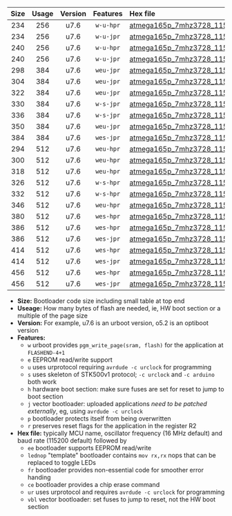|Size|Usage|Version|Features|Hex file|
|:-:|:-:|:-:|:-:|:--|
|234|256|u7.6|`w-u-hpr`|[atmega165p_7mhz3728_115200bps_ur.hex](https://raw.githubusercontent.com/stefanrueger/urboot/main//atmega165p_7mhz3728_115200bps_ur.hex)|
|234|256|u7.6|`w-u-jpr`|[atmega165p_7mhz3728_115200bps_ur_vbl.hex](https://raw.githubusercontent.com/stefanrueger/urboot/main//atmega165p_7mhz3728_115200bps_ur_vbl.hex)|
|240|256|u7.6|`w-u-hpr`|[atmega165p_7mhz3728_115200bps_lednop_ur.hex](https://raw.githubusercontent.com/stefanrueger/urboot/main//atmega165p_7mhz3728_115200bps_lednop_ur.hex)|
|240|256|u7.6|`w-u-jpr`|[atmega165p_7mhz3728_115200bps_lednop_ur_vbl.hex](https://raw.githubusercontent.com/stefanrueger/urboot/main//atmega165p_7mhz3728_115200bps_lednop_ur_vbl.hex)|
|298|384|u7.6|`weu-jpr`|[atmega165p_7mhz3728_115200bps_ee_ur_vbl.hex](https://raw.githubusercontent.com/stefanrueger/urboot/main//atmega165p_7mhz3728_115200bps_ee_ur_vbl.hex)|
|304|384|u7.6|`weu-jpr`|[atmega165p_7mhz3728_115200bps_ee_lednop_ur_vbl.hex](https://raw.githubusercontent.com/stefanrueger/urboot/main//atmega165p_7mhz3728_115200bps_ee_lednop_ur_vbl.hex)|
|322|384|u7.6|`weu-jpr`|[atmega165p_7mhz3728_115200bps_ee_lednop_fr_ur_vbl.hex](https://raw.githubusercontent.com/stefanrueger/urboot/main//atmega165p_7mhz3728_115200bps_ee_lednop_fr_ur_vbl.hex)|
|330|384|u7.6|`w-s-jpr`|[atmega165p_7mhz3728_115200bps_vbl.hex](https://raw.githubusercontent.com/stefanrueger/urboot/main//atmega165p_7mhz3728_115200bps_vbl.hex)|
|336|384|u7.6|`w-s-jpr`|[atmega165p_7mhz3728_115200bps_lednop_vbl.hex](https://raw.githubusercontent.com/stefanrueger/urboot/main//atmega165p_7mhz3728_115200bps_lednop_vbl.hex)|
|350|384|u7.6|`weu-jpr`|[atmega165p_7mhz3728_115200bps_ee_lednop_fr_ce_ur_vbl.hex](https://raw.githubusercontent.com/stefanrueger/urboot/main//atmega165p_7mhz3728_115200bps_ee_lednop_fr_ce_ur_vbl.hex)|
|384|384|u7.6|`wes-jpr`|[atmega165p_7mhz3728_115200bps_ee_vbl.hex](https://raw.githubusercontent.com/stefanrueger/urboot/main//atmega165p_7mhz3728_115200bps_ee_vbl.hex)|
|294|512|u7.6|`weu-hpr`|[atmega165p_7mhz3728_115200bps_ee_ur.hex](https://raw.githubusercontent.com/stefanrueger/urboot/main//atmega165p_7mhz3728_115200bps_ee_ur.hex)|
|300|512|u7.6|`weu-hpr`|[atmega165p_7mhz3728_115200bps_ee_lednop_ur.hex](https://raw.githubusercontent.com/stefanrueger/urboot/main//atmega165p_7mhz3728_115200bps_ee_lednop_ur.hex)|
|318|512|u7.6|`weu-hpr`|[atmega165p_7mhz3728_115200bps_ee_lednop_fr_ur.hex](https://raw.githubusercontent.com/stefanrueger/urboot/main//atmega165p_7mhz3728_115200bps_ee_lednop_fr_ur.hex)|
|326|512|u7.6|`w-s-hpr`|[atmega165p_7mhz3728_115200bps.hex](https://raw.githubusercontent.com/stefanrueger/urboot/main//atmega165p_7mhz3728_115200bps.hex)|
|332|512|u7.6|`w-s-hpr`|[atmega165p_7mhz3728_115200bps_lednop.hex](https://raw.githubusercontent.com/stefanrueger/urboot/main//atmega165p_7mhz3728_115200bps_lednop.hex)|
|346|512|u7.6|`weu-hpr`|[atmega165p_7mhz3728_115200bps_ee_lednop_fr_ce_ur.hex](https://raw.githubusercontent.com/stefanrueger/urboot/main//atmega165p_7mhz3728_115200bps_ee_lednop_fr_ce_ur.hex)|
|380|512|u7.6|`wes-hpr`|[atmega165p_7mhz3728_115200bps_ee.hex](https://raw.githubusercontent.com/stefanrueger/urboot/main//atmega165p_7mhz3728_115200bps_ee.hex)|
|386|512|u7.6|`wes-hpr`|[atmega165p_7mhz3728_115200bps_ee_lednop.hex](https://raw.githubusercontent.com/stefanrueger/urboot/main//atmega165p_7mhz3728_115200bps_ee_lednop.hex)|
|386|512|u7.6|`wes-jpr`|[atmega165p_7mhz3728_115200bps_ee_lednop_vbl.hex](https://raw.githubusercontent.com/stefanrueger/urboot/main//atmega165p_7mhz3728_115200bps_ee_lednop_vbl.hex)|
|414|512|u7.6|`wes-hpr`|[atmega165p_7mhz3728_115200bps_ee_lednop_fr.hex](https://raw.githubusercontent.com/stefanrueger/urboot/main//atmega165p_7mhz3728_115200bps_ee_lednop_fr.hex)|
|414|512|u7.6|`wes-jpr`|[atmega165p_7mhz3728_115200bps_ee_lednop_fr_vbl.hex](https://raw.githubusercontent.com/stefanrueger/urboot/main//atmega165p_7mhz3728_115200bps_ee_lednop_fr_vbl.hex)|
|456|512|u7.6|`wes-hpr`|[atmega165p_7mhz3728_115200bps_ee_lednop_fr_ce.hex](https://raw.githubusercontent.com/stefanrueger/urboot/main//atmega165p_7mhz3728_115200bps_ee_lednop_fr_ce.hex)|
|456|512|u7.6|`wes-jpr`|[atmega165p_7mhz3728_115200bps_ee_lednop_fr_ce_vbl.hex](https://raw.githubusercontent.com/stefanrueger/urboot/main//atmega165p_7mhz3728_115200bps_ee_lednop_fr_ce_vbl.hex)|

- **Size:** Bootloader code size including small table at top end
- **Useage:** How many bytes of flash are needed, ie, HW boot section or a multiple of the page size
- **Version:** For example, u7.6 is an urboot version, o5.2 is an optiboot version
- **Features:**
  + `w` urboot provides `pgm_write_page(sram, flash)` for the application at `FLASHEND-4+1`
  + `e` EEPROM read/write support
  + `u` uses urprotocol requiring `avrdude -c urclock` for programming
  + `s` uses skeleton of STK500v1 protocol; `-c urclock` and `-c arduino` both work
  + `h` hardware boot section: make sure fuses are set for reset to jump to boot section
  + `j` vector bootloader: uploaded applications *need to be patched externally*, eg, using `avrdude -c urclock`
  + `p` bootloader protects itself from being overwritten
  + `r` preserves reset flags for the application in the register R2
- **Hex file:** typically MCU name, oscillator frequency (16 MHz default) and baud rate (115200 default) followed by
  + `ee` bootloader supports EEPROM read/write
  + `lednop` "template" bootloader contains `mov rx,rx` nops that can be replaced to toggle LEDs
  + `fr` bootloader provides non-essential code for smoother error handing
  + `ce` bootloader provides a chip erase command
  + `ur` uses urprotocol and requires `avrdude -c urclock` for programming
  + `vbl` vector bootloader: set fuses to jump to reset, not the HW boot section
